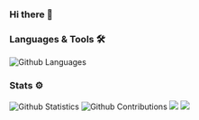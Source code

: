 ### Hi there 👋

<!--
**glodieu/glodieu** is a ✨ _special_ ✨ repository because its `README.md` (this file) appears on your GitHub profile.

Here are some ideas to get you started:

- 🔭 I’m currently working on ...
- 🌱 I’m currently learning ...
- 👯 I’m looking to collaborate on ...
- 🤔 I’m looking for help with ...
- 💬 Ask me about ...
- 📫 How to reach me: ...
- 😄 Pronouns: ...
- ⚡ Fun fact: ...
-->

### Languages & Tools 🛠  

![Github Languages](https://github-readme-stats.vercel.app/api/top-langs/?username=glodieu&layout=compact&count_private=false)

### Stats ⚙️

![Github Statistics](https://github-readme-stats.vercel.app/api/?username=glodieu&count_private=true&show_icons=true)
![Github Contributions](https://github-readme-streak-stats.herokuapp.com/?user=glodieu&hide_border=true)
![](profile-summary-card-output/github/0-profile-details.svg)
![](profile-summary-card-output/github/4-productive-time.svg)
